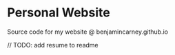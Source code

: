 # Personal Website
Source code for my website @ benjamincarney.github.io

// TODO: add resume to readme
